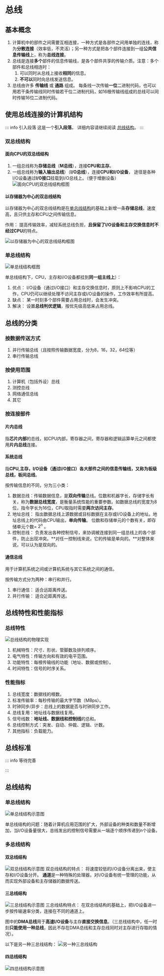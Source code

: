 # 总线

## 基本概念
1. 计算机中的部件之间需要互相连接，一种方式是各部件之间用单独的连线，称为**分散连接**（效率低，不灵活）；另一种方式是把各个部件连接到一组**公共信息传输线**上，称为**总线连接**。
2. 总线是连接**多个**部件的信息传输线，是各个部件共享的传输介质。注意：多个部件和总线相连时： 
    1. 可以同时从总线上接收**相同**的信息。
    2. **不可以**同时向总线发送信息。
3. 总线由许多  **传输线** 或 **通路** 组成。 每条线一次传输**一位**二进制代码，也可以用若干条传输线同时传输若干位二进制代码，如16根传输线组成的总线可以同时传输16位二进制代码。


## 使用总线连接的计算机结构

::: info 引入段落
这是一个**引入段落**， 详细内容请继续阅读 [总线结构](#总线结构)。
:::

### 双总线结构
#### 面向CPU的双总线结构
1. 一组总线称为**存储总线**（**M总线**），连接**CPU和主存**。
2. 一组总线称为**输入输出总线**）（**I/O总线**），连接**CPU和I/O设备**， 途径是各种I/O设备通过**I/O接口**挂载到I/O总线上。（便于增删设备）
![面向CPU的双总线结构框图](https://yunwu-images.oss-cn-shanghai.aliyuncs.com/%E9%9D%A2%E5%90%91CPU%E7%9A%84%E5%8F%8C%E6%80%BB%E7%BA%BF%E7%BB%93%E6%9E%84%E6%A1%86%E5%9B%BE.jpg)

#### 以存储器为中心的双总线结构
以存储器为中心的双总线结构是在[单总线结构](#单总线结构)的基础上新增一条**存储总线**，速度高，且只供主存和CPU之间传输信息。

作用： 提高传输效率，减轻系统总线负担，**且保留了I/O设备和主存交换信息时不经过CPU**的特点。

![以存储器为中心的双总线结构框图](https://yunwu-images.oss-cn-shanghai.aliyuncs.com/20230310154402.png)



### 单总线结构
![单总线结构框图](https://yunwu-images.oss-cn-shanghai.aliyuncs.com/20230310153531.png)


单总线结构下，CPU，主存和I/O设备都挂到**同一组主线上**）：
1. 优点： I/O设备（通过I/O接口）和主存交换信息时，原则上不影响CPU的工作，CPU仍可以继续处理不访问主存或I/O设备的操作，工作效率有所提高。
2. 缺点： 某一时刻多个部件需要占用总线时，会发生冲突。
3. 解决： 设置**总线判优逻辑**，按优先级高低来占用总线。


## 总线的分类
### 按数据传送方式
1. 并行传输总线（且按照传输数据宽度，分为8，16，32，64位等）
2. 串行传输总线

### 按使用范围
1. 计算机（包括外设）总线
2. 测控总线
3. 网络通信总线
4. 其它


### 按连接部件
#### 片内总线
指**芯片内部**的总线，如CPU内部，寄存器之间，寄存器和逻辑运算单元之间都使用**片内总线**连接。

#### 系统总线
指**CPU,主存，I/O设备（通过I/O接口）**各大部件之间的信息传输线，又称为**板级总线，板间总线**。

按传输信息的不同，分为三小类：
1. 数据总线：传输数据信息，是**双向传输**总线。位数和机器字长，存储字长有关，称为**数据总线宽度**，是衡量系统性能的重要参数。如数据总线的宽度为8位，指令字长为16位，CPU取指时需要**两次访问主存**。
2. 地址总线： 指出数据总线上源数据或目标数据在主存或I/O设备上的地址。地址总线上的代码由CPU输出，**单向传输**。 位数和存储单元的个数有关，即存储单元个数= $2^n$ 。
3. 控制总线： 负责发出各种控制信号，来协调被连接到同一组总线上的各个部件，防止出现冲突。**对任一控制线来说，它的传输是单向的。**对整体来说，可以认为是双向的。

#### 通信总线
用于计算机系统之间或计算机系统与其它系统之间的通信。

按传输方式分为两种：串行和并行。
1. 串行通信： 适合远距离传送。
2. 并行传输： 适合近距离传送。


## 总线特性和性能指标
### 总线特性
![总线结构的物理实现](https://yunwu-images.oss-cn-shanghai.aliyuncs.com/20230310221651.png)

1. 机械特性：尺寸、形状、管脚数及排列顺序。
2. 电气特性：传输方向和有效的电平范围。
3. 功能特性：每根传输线的功能（地址、数据或控制）。
4. 时间特性：信号的时序关系。

### 性能指标
1. 总线宽度：数据线的根数。
2. 标准传输率：每秒传输的最大字节数（MBps）。
3. 时钟同步/异步：总线上的数据是否与时钟同步工作。
4. 总线复用：地址线与数据线复用。
5. 信号线数：**地址线、数据线和控制线**的总和。
6. 总线控制方式：突发、自动、仲裁、逻辑、计数。
7. 其他指标：负载能力。


## 总线标准
::: info 等待完善

:::

## 总线结构
### 单总线结构
![单总线结构示意图](https://yunwu-images.oss-cn-shanghai.aliyuncs.com/20230310223034.png)

单总线结构的问题：随着计算机应用范围的扩大，外部设备的种类和数量不断增加，当I/O设备量很大，总线发出的控制信号需要从一端逐个顺序传递到n个设备。

### 多总线结构
#### 双总线结构
![双总线结构示意图](https://yunwu-images.oss-cn-shanghai.aliyuncs.com/20230310223123.png)
双总线结构的特点： 将速度较低的I/O设备分离出来，使主存和I/O设备分开。 **通道**是一种特殊的处理器，对I/O设备有统一管理的功能，从而实现外部设备和主存储器的数据传送。

#### 三总线结构
![三总线结构示意图](https://yunwu-images.oss-cn-shanghai.aliyuncs.com/20230310224354.png)
三总线结构特点： 在双总线结构的基础上，把I/O设备进一步按传输速率分类，连接在不同的通道上。

图中的**DMA总线**用于**高速I/O设备**与主存**直接交换信息**。（三总线结构中，任一时刻**只能使用一种总线**，因此不存在DMA总线和主存总线同时对主存进行存取的情况）。

以下是另一种三总线结构：
![另一种三总线结构](https://yunwu-images.oss-cn-shanghai.aliyuncs.com/20230310224756.png)

#### 四总线结构
![四总线结构示意图](https://yunwu-images.oss-cn-shanghai.aliyuncs.com/20230310225028.png)